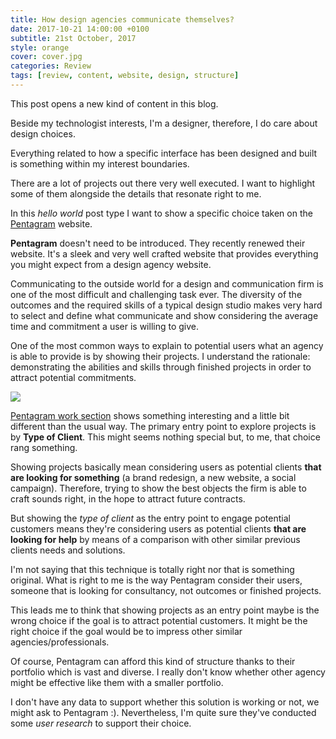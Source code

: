```yaml
---
title: How design agencies communicate themselves?
date: 2017-10-21 14:00:00 +0100
subtitle: 21st October, 2017
style: orange
cover: cover.jpg
categories: Review
tags: [review, content, website, design, structure]
---
```


This post opens a new kind of content in this blog.

Beside my technologist interests, I'm a designer, therefore, I do care about design choices.

Everything related to how a specific interface has been designed and built is something within my interest boundaries.

There are a lot of projects out there very well executed. I want to highlight some of them alongside the details that resonate right to me.

In this *hello world* post type I want to show a specific choice taken on the [Pentagram](https://www.pentagram.com/) website.

**Pentagram** doesn't need to be introduced. They recently renewed their website. It's a sleek and very well crafted website that provides everything you might expect from a design agency website.

Communicating to the outside world for a design and communication firm is one of the most difficult and challenging task ever. The diversity of the outcomes and the required skills of a typical design studio makes very hard to select and define what communicate and show considering the average time and commitment a user is willing to give.

One of the most common ways to explain to potential users what an agency is able to provide is by showing their projects. I understand the rationale: demonstrating the abilities and skills through finished projects in order to attract potential commitments.

![](/assets/posts/how-design-agency-communicate-themself/cover.jpg)

[Pentagram work section](https://www.pentagram.com/work) shows something interesting and a little bit different than the usual way. The primary entry point to explore projects is by **Type of Client**. This might seems nothing special but, to me, that choice rang something.

Showing projects basically mean considering users as potential clients **that are looking for something** (a brand redesign, a new website, a social campaign). Therefore, trying to show the best objects the firm is able to craft sounds right, in the hope to attract future contracts.

But showing the *type of client* as the entry point to engage potential customers means they're considering users as potential clients **that are looking for help** by means of a comparison with other similar previous clients needs and solutions.

I'm not saying that this technique is totally right nor that is something original. What is right to me is the way Pentagram consider their users, someone that is looking for consultancy, not outcomes or finished projects.

This leads me to think that showing projects as an entry point maybe is the wrong choice if the goal is to attract potential customers. It might be the right choice if the goal would be to impress other similar agencies/professionals.

Of course, Pentagram can afford this kind of structure thanks to their portfolio which is vast and diverse. I really don't know whether other agency might be effective like them with a smaller portfolio.

I don't have any data to support whether this solution is working or not, we might ask to Pentagram :). Nevertheless, I'm quite sure they've conducted some *user research* to support their choice.




